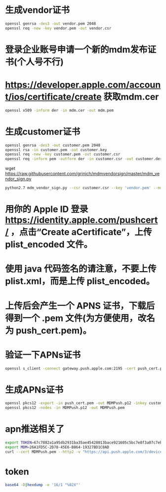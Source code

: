 # 生成vendor证书
```sh
openssl genrsa -des3 -out vendor.pem 2048
openssl req -new -key vendor.pem -out vendor.csr
```
# 登录企业账号申请一个新的mdm发布证书(个人号不行)
# https://developer.apple.com/account/ios/certificate/create 获取mdm.cer
```sh
openssl x509 -inform der -in mdm.cer -out mdm.pem
```
# 生成customer证书
```sh
openssl genrsa -des3 -out customer.pem 2048
openssl rsa -in customer.pem -out customer.key
openssl req -new -key customer.pem -out customer.csr
openssl req -inform pem -outform der -in customer.csr -out customer.der
```

wget https://raw.githubusercontent.com/grinich/mdmvendorsign/master/mdm_vendor_sign.py
```sh
python2.7 mdm_vendor_sign.py --csr customer.csr --key 'vendor.pem' --mdm mdm.cer
```
# 用你的 Apple ID 登录 https://identity.apple.com/pushcert/ ，点击“Create aCertificate”，上传 plist_encoded 文件。
# 使用 java 代码签名的请注意，不要上传 plist.xml，而是上传 plist_encoded。
# 上传后会产生一个 APNS 证书，下载后得到一个 .pem 文件(为方便使用，改名为 push_cert.pem)。

# 验证一下APNs证书
```sh
openssl s_client -connect gateway.push.apple.com:2195 -cert push_cert.pem -key customer.key -debug -showcerts -status
```
# 生成APNs证书
```sh
openssl pkcs12 -export -in push_cert.pem -out MDMPush.p12 -inkey customer.key
openssl pkcs12 -nodes -in MDMPush.p12 -out MDMPush.pem
```

# apn推送相关了
```sh
export TOKEN=67c7882a1a95db2931ba35ae45428013bace921605c5bc7e8f3a07c7eb243402
export MDM=26A1FD5C-2D78-45E6-B864-19327BD1C0AD
curl --cert MDMPush.pem --http2 -v "https://api.push.apple.com/3/device/${TOKEN}" --data '{"aps": {"sound":"default.caf"}, "mdm":"'${MDM}'"}'
```

# token
```sh
base64 -D|hexdump -e '16/1 "%02X"'
```

